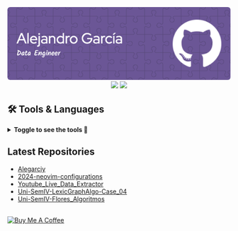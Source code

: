 <p align="center">
  <img src="./assets/header.png" alt="Header">
  <br>
  <a href="https://twitter.com/alegarciy"><img src="https://img.shields.io/badge/twitter-%231DA1F2.svg?&style=for-the-badge&logo=twitter&logoColor=white" height=25></a> 
  <a href="https://www.linkedin.com/in/alejandro-garc%C3%ADa-108885205/"><img src="https://img.shields.io/badge/linkedin-%230077B5.svg?&style=for-the-badge&logo=linkedin&logoColor=white" height=25></a> 
</p>

## 🛠️ Tools & Languages


<details>

  <summary><b>Toggle to see the tools 👀</b><br></summary>
  <p>This are the tools I have experience, not an expert on any of them but I enjoy them. <br> </p>

  <b>🧰 Version Control</b>
  <table>
    <tr>
      <td align="center" width="96">
        <a href="https://git-scm.com/" target="_blank">
          <img src="https://user-images.githubusercontent.com/25181517/192108372-f71d70ac-7ae6-4c0d-8395-51d8870c2ef0.png" width="40" height="40" alt="Git" />
        </a>
        <br>Git
      </td>
      <td align="center" width="96">
        <a href="https://github.com/" target="_blank">
          <img src="https://user-images.githubusercontent.com/25181517/192108374-8da61ba1-99ec-41d7-80b8-fb2f7c0a4948.png" width="40" height="40" alt="Github" />
        </a>
        <br>Github
      </td>
      <td align="center" width="96">
        <a href="https://about.gitlab.com/" target="_blank">
          <img src="https://user-images.githubusercontent.com/25181517/192108376-c675d39b-90f6-4073-bde6-5a9291644657.png" width="40" height="40" alt="Gitlab" />
        </a>
        <br>Gitlab
      </td>
    </tr>
  </table>

  <b>🔨 Tools</b>
  <table>
    <tr>
      <td align="center" width="96">
        <a href="https://neovim.io/" target="_blank">
          <img src="https://github-production-user-asset-6210df.s3.amazonaws.com/136815194/258326081-b113a23c-5c04-45aa-819c-bd04e8ac2a37.png" width="40" height="40" alt="Neovim" />
        </a>
        <br>Neovim
      </td>
      <td align="center" width="96">
        <a href="https://code.visualstudio.com/" target="_blank">
          <img src="https://user-images.githubusercontent.com/25181517/192108891-d86b6220-e232-423a-bf5f-90903e6887c3.png" width="40" height="40" alt="Visual Studio Code" />
        </a>
        <br>VScode 
      </td>
      <td align="center" width="96">
        <a href="https://www.postman.com/" target="_blank">
          <img src="https://user-images.githubusercontent.com/25181517/192109061-e138ca71-337c-4019-8d42-4792fdaa7128.png" width="40" height="40" alt="Postman" />
        </a>
        <br>Postman
      </td>
      <td align="center" width="96">
        <a href="https://www.atlassian.com/software/jira" target="_blank">
          <img src="https://user-images.githubusercontent.com/25181517/183912952-83784e94-629d-4c34-a961-ae2ae795b662.png" width="40" height="40" alt="Jira" />
        </a>
        <br>Jira
      </td>
      <td align="center" width="96">
        <a href="https://jupyter.org/" target="_blank">
          <img src="https://user-images.githubusercontent.com/25181517/183914128-3fc88b4a-4ac1-40e6-9443-9a30182379b7.png" width="40" height="40" alt="Jupyter Notebook" />
        </a>
        <br>Jupyter 
      </td>
    </tr>
  </table>

  <b>🌐 Web Dev</b>
  <table>
    <tr>
      <td align="center" width="96">
        <a href="https://developer.mozilla.org/en-US/docs/Web/HTML" target="_blank">
          <img src="https://user-images.githubusercontent.com/25181517/192158954-f88b5814-d510-4564-b285-dff7d6400dad.png" width="40" height="40" alt="HTML" />
        </a>
        <br>HTML
      </td>
      <td align="center" width="96">
        <a href="https://developer.mozilla.org/en-US/docs/Web/CSS" target="_blank">
          <img src="https://user-images.githubusercontent.com/25181517/183898674-75a4a1b1-f960-4ea9-abcb-637170a00a75.png" width="40" height="40" alt="CSS" />
        </a>
        <br>CSS
      </td>
      <td align="center" width="96">
        <a href="https://swagger.io/" target="_blank">
          <img src="https://user-images.githubusercontent.com/25181517/186711335-a3729606-5a78-4496-9a36-06efcc74f800.png" width="40" height="40" alt="Swagger" />
        </a>
        <br>Swagger
      </td>
      <td align="center" width="96">
        <a href="https://auth0.com/" target="_blank">
          <img src="https://cdn.brighttalk.com/ams/california/images/channel/19357/image_840418.png" width="40" height="40" alt="Auth0" />
        </a>
        <br>Auth0
      </td>
    </tr>
  </table>

  <b>📜 Javascript</b>
  <table>
    <tr>
      <td align="center" width="96">
        <a href="https://developer.mozilla.org/en-US/docs/Web/JavaScript" target="_blank">
          <img src="https://user-images.githubusercontent.com/25181517/117447155-6a868a00-af3d-11eb-9cfe-245df15c9f3f.png" width="40" height="40" alt="Javascript" />
        </a>
        <br>Javascript
      </td>
      <td align="center" width="96">
        <a href="https://reactjs.org/" target="_blank">
          <img src="https://user-images.githubusercontent.com/25181517/183897015-94a058a6-b86e-4e42-a37f-bf92061753e5.png" width="40" height="40" alt="React" />
        </a>
        <br>React
      </td>
      <td align="center" width="96">
        <a href="https://www.typescriptlang.org/" target="_blank">
          <img src="https://user-images.githubusercontent.com/25181517/183890598-19a0ac2d-e88a-4005-a8df-1ee36782fde1.png" width="40" height="40" alt="Typescript" />
        </a>
        <br>Typescript
      </td>
      <td align="center" width="96">
        <a href="https://www.npmjs.com/" target="_blank">
          <img src="https://user-images.githubusercontent.com/25181517/121401671-49102800-c959-11eb-9f6f-74d49a5e1774.png" width="40" height="40" alt="Node Package Manager" />
        </a>
        <br>NPM
      </td>
      <td align="center" width="96">
        <a href="https://nodejs.org/" target="_blank">
          <img src="https://user-images.githubusercontent.com/25181517/183568594-85e280a7-0d7e-4d1a-9028-c8c2209e073c.png" width="40" height="40" alt="Node JS" />
        </a>
        <br>Node JS
      </td>
      <td align="center" width="96">
        <a href="https://nestjs.com/" target="_blank">
          <img src="https://github.com/marwin1991/profile-technology-icons/assets/136815194/519bfaf3-c242-431e-a269-876979f05574" width="40" height="40" alt="Nest JS" />
        </a>
        <br>Nest JS
      </td>
      <td align="center" width="96">
        <a href="https://jestjs.io/" target="_blank">
          <img src="https://user-images.githubusercontent.com/25181517/187955005-f4ca6f1a-e727-497b-b81b-93fb9726268e.png" width="40" height="40" alt="Jest" />
        </a>
        <br>Jest
      </td>
    </tr>
  </table>

  <b>🐍 Python</b>
  <table>
    <tr>
      <td align="center" width="96">
        <a href="https://www.python.org/" target="_blank">
          <img src="https://user-images.githubusercontent.com/25181517/183423507-c056a6f9-1ba8-4312-a350-19bcbc5a8697.png" width="40" height="40" alt="Python" />
        </a>
        <br>Python
      </td>
      <td align="center" width="96">
        <a href="https://flask.palletsprojects.com/" target="_blank">
          <img src="https://user-images.githubusercontent.com/25181517/183423775-2276e25d-d43d-4e58-890b-edbc88e915f7.png" width="40" height="40" alt="Flask" />
        </a>
        <br>Flask
      </td>
      <td align="center" width="96">
        <a href="https://docs.pytest.org/" target="_blank">
          <img src="https://user-images.githubusercontent.com/25181517/184117132-9e89a93b-65fb-47c3-91e7-7d0f99e7c066.png" width="40" height="40" alt="Pytest" />
        </a>
        <br>Pytest
      </td>
      <td align="center" width="96">
        <a href="https://pandas.pydata.org/" target="_blank">
          <img src="https://github.com/marwin1991/profile-technology-icons/assets/76012086/24b02d77-2f28-43c7-b5d6-e15e3395851b" width="40" height="40" alt="Pandas" />
        </a>
        <br>Pandas
      </td>
      <td align="center" width="96">
        <a href="https://spark.apache.org/docs/latest/api/python/" target="_blank">
          <img src="https://cdn.prod.website-files.com/6108e07db6795265f203a636/618e6cd22b77c47a7bbe1adf_Spark.png" width="40" height="40" alt="Pyspark" />
        </a>
        <br>Pyspark
      </td>
    </tr>
  </table>

  <b>💾 Database</b>
  <table>
    <tr>
      <td align="center" width="96">
        <a href="https://www.postgresql.org/" target="_blank">
          <img src="https://user-images.githubusercontent.com/25181517/117208740-bfb78400-adf5-11eb-97bb-09072b6bedfc.png" width="40" height="40" alt="PostgreSQL" />
        </a>
        <br>PostgreSQL
      </td>
      <td align="center" width="96">
        <a href="https://www.mongodb.com/" target="_blank">
          <img src="https://user-images.githubusercontent.com/25181517/182884177-d48a8579-2cd0-447a-b9a6-ffc7cb02560e.png" width="40" height="40" alt="MongoDB" />
        </a>
        <br>MongoDB
      </td>
      <td align="center" width="96">
        <a href="https://www.mysql.com/" target="_blank">
          <img src="https://user-images.githubusercontent.com/25181517/183896128-ec99105a-ec1a-4d85-b08b-1aa1620b2046.png" width="40" height="40" alt="MySQL" />
        </a>
        <br>MySQL
      </td>
      <td align="center" width="96">
        <a href="https://www.microsoft.com/en-us/sql-server" target="_blank">
          <img src="https://github.com/marwin1991/profile-technology-icons/assets/19180175/3b371807-db7c-45b4-8720-c0cfc901680a" width="40" height="40" alt="MSSQL" />
        </a>
        <br>MSSQL
      </td>
    </tr>
  </table>

  <b>🤿 DevOps</b>
  <table>
    <tr>
      <td align="center" width="96">
        <a href="https://www.gnu.org/software/bash/" target="_blank">
          <img src="https://user-images.githubusercontent.com/25181517/192158606-7c2ef6bd-6e04-47cf-b5bc-da2797cb5bda.png" width="40" height="40" alt="bash" />
        </a>
        <br>Bash
      </td>
      <td align="center" width="96">
        <a href="https://www.docker.com/" target="_blank">
          <img src="https://user-images.githubusercontent.com/25181517/117207330-263ba280-adf4-11eb-9b97-0ac5b40bc3be.png" width="40" height="40" alt="Docker" />
        </a>
        <br>Docker
      </td>
      <td align="center" width="96">
        <a href="https://kubernetes.io/" target="_blank">
          <img src="https://user-images.githubusercontent.com/25181517/182534006-037f08b5-8e7b-4e5f-96b6-5d2a5558fa85.png" width="40" height="40" alt="Kubernetes" />
        </a>
        <br>Kubernetes
      </td>
    </tr>
  </table>

  <b>☁️  Cloud</b>
  <table>
    <tr>
      <td align="center" width="96">
        <a href="https://aws.amazon.com/" target="_blank">
          <img src="https://user-images.githubusercontent.com/25181517/183896132-54262f2e-6d98-41e3-8888-e40ab5a17326.png" width="40" height="40" alt="AWS" />
        </a>
        <br>AWS
      </td>
      <td align="center" width="96">
        <a href="https://cloud.google.com/" target="_blank">
          <img src="https://user-images.githubusercontent.com/25181517/183911547-990692bc-8411-4878-99a0-43506cdb69cf.png" width="40" height="40" alt="GCP" />
        </a>
        <br>GCP
      </td>
    </tr>
  </table>

  <b>🖥️ Operating system</b>
  <table>
    <tr>
      <td align="center" width="96">
        <a href="https://www.apple.com/macos/" target="_blank">
          <img src="https://user-images.githubusercontent.com/25181517/186884152-ae609cca-8cf1-4175-8d60-1ce1fa078ca2.png" width="40" height="40" alt="macOS" />
        </a>
        <br>macOS
      </td>
      <td align="center" width="96">
        <a href="https://ubuntu.com/" target="_blank">
          <img src="https://user-images.githubusercontent.com/25181517/186884153-99edc188-e4aa-4c84-91b0-e2df260ebc33.png" width="40" height="40" alt="Ubuntu" />
        </a>
        <br>Ubuntu
      </td>
    </tr>
  </table>

</details>

## Latest Repositories
- [Alegarciy](https://github.com/Alegarciy/Alegarciy)
- [2024-neovim-configurations](https://github.com/Alegarciy/2024-neovim-configurations)
- [Youtube_Live_Data_Extractor](https://github.com/Alegarciy/Youtube_Live_Data_Extractor)
- [Uni-SemIV-LexicGraphAlgo-Case_04](https://github.com/Alegarciy/Uni-SemIV-LexicGraphAlgo-Case_04)
- [Uni-SemIV-Flores_Algoritmos](https://github.com/Alegarciy/Uni-SemIV-Flores_Algoritmos)

<br>
<a href="https://buymeacoffee.com/alegarciyt" target="_blank" rel="noreferrer nofollow">
  <img src="https://cdn.buymeacoffee.com/buttons/default-red.png" alt="Buy Me A Coffee" height="40" width="170" >
</a>


